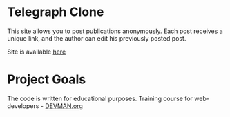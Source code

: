 # Telegraph Clone

This site allows you to post publications anonymously. Each post receives a unique link, and the author can edit his previously posted post.

Site is available [here](https://morning-shelf-48594.herokuapp.com/)

# Project Goals

The code is written for educational purposes. Training course for web-developers - [DEVMAN.org](https://devman.org)

